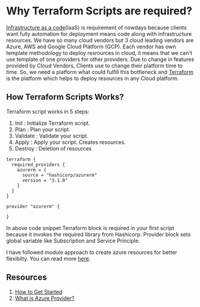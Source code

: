 # Why Terraform Scripts are required?
[Infrastructure as a code](https://learn.hashicorp.com/tutorials/terraform/infrastructure-as-code?in=terraform/azure-get-started)(IaaS) is requirement of nowdays because clients want fully automation for deployment means code along with infrastructure resources.
We have so many cloud vendors but 3 cloud leading vendors are Azure, AWS and Google Cloud Platform (GCP). Each vendor has own template methodology to deploy resrources in cloud, it means that we can't use template of one providers for other providers. Due to change in features provided by Cloud Vendors, Clients use to change their platform time to time. So, we need a platform what could fulfill this bottleneck and [Terraform](https://www.terraform.io/) is the platform which helps to deploy resources in any Cloud platform.

## How Terraform Scripts Works?

Terraform script works in 5 steps:

1. Init : Initialize Terraform script.
2. Plan : Plan your script.
3. Validate : Validate your script.
4. Apply : Apply your script. Creates resources.
5. Destroy : Deletion of resources

```
terraform {
  required_providers {
    azurerm = {
      source = "hashicorp/azurerm"
      version = "3.1.0"
    }
  }
}

provider "azurerm" {

}

```

In above code snippet Terraform block is required in your first script because it invokes the required library from Hashicorp. Provider block sets global variable like Subscription and Service Principle.

I have followed module approach to create azure resources for better flexibilty. You can read more [here](https://www.terraform.io/language/modules/develop).

## Resources
1. [How to Get Started](https://learn.hashicorp.com/collections/terraform/azure-get-started)
2. [What is Azure Provider?](https://registry.terraform.io/providers/hashicorp/azurerm/latest/docs)
